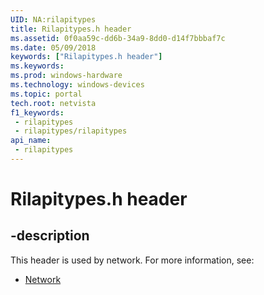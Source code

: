 ```yaml
---
UID: NA:rilapitypes
title: Rilapitypes.h header
ms.assetid: 0f0aa59c-dd6b-34a9-8dd0-d14f7bbbaf7c
ms.date: 05/09/2018
keywords: ["Rilapitypes.h header"]
ms.keywords: 
ms.prod: windows-hardware
ms.technology: windows-devices
ms.topic: portal
tech.root: netvista
f1_keywords:
 - rilapitypes
 - rilapitypes/rilapitypes
api_name:
 - rilapitypes
---
```


# Rilapitypes.h header


## -description

This header is used by network. For more information, see:

- [Network](../_netvista/index.md)

